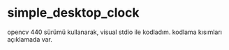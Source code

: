 # simple_desktop_clock
opencv 440 sürümü kullanarak, visual stdio ile kodladım.
kodlama kısımları açıklamada var.
